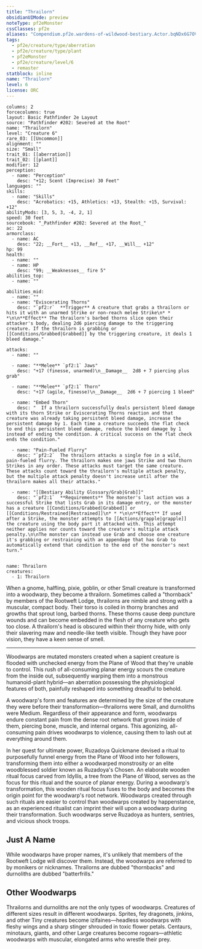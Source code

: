 ```yaml
---
title: "Thrailorn"
obsidianUIMode: preview
noteType: pf2eMonster
cssClasses: pf2e
aliases: "Compendium.pf2e.wardens-of-wildwood-bestiary.Actor.bqNDx6G7OVyeu7Kg" 
tags:
  - pf2e/creature/type/aberration
  - pf2e/creature/type/plant
  - pf2eMonster
  - pf2e/creature/level/6
  - remaster
statblock: inline
name: "Thrailorn"
level: 6
license: ORC
---
```


```statblock
columns: 2
forcecolumns: true
layout: Basic Pathfinder 2e Layout
source: "Pathfinder #202: Severed at the Root"
name: "Thrailorn"
level: "Creature 6"
rare_03: [[Uncommon]]
alignment: ""
size: "Small"
trait_01: [[aberration]]
trait_02: [[plant]]
modifier: 12
perception:
  - name: "Perception"
    desc: "+12; Scent (Imprecise) 30 Feet"
languages: ""
skills:
  - name: "Skills"
    desc: "Acrobatics: +15, Athletics: +13, Stealth: +15, Survival: +12"
abilityMods: [3, 5, 3, -4, 2, 1]
speed: 30 feet
sourcebook: "_Pathfinder #202: Severed at the Root_"
ac: 22
armorclass:
  - name: AC
    desc: "22; __Fort__ +13, __Ref__ +17, __Will__ +12"
hp: 99
health:
  - name: ""
  - name: HP
    desc: "99; __Weaknesses__ fire 5"
abilities_top:
  - name: ""

abilities_mid:
  - name: ""
  - name: "Eviscerating Thorns"
    desc: "`pf2:r`  **Trigger** A creature that grabs a thrailorn or hits it with an unarmed Strike or non-reach melee Strike\n* * *\n\n**Effect** The thrailorn's barbed thorns slice open their attacker's body, dealing 2d6 piercing damage to the triggering creature. If the thrailorn is grabbing or [[Conditions/Grabbed|Grabbed]] by the triggering creature, it deals 1 bleed damage."

attacks:
  - name: ""

  - name: "**Melee** `pf2:1` Jaws"
    desc: "+17 (finesse, unarmed)\n__Damage__  2d8 + 7 piercing plus grab"

  - name: "**Melee** `pf2:1` Thorn"
    desc: "+17 (agile, finesse)\n__Damage__  2d6 + 7 piercing 1 bleed"

  - name: "Embed Thorn"
    desc: "  If a thrailorn successfully deals persistent bleed damage with its thorn Strike or Eviscerating Thorns reaction and that creature was already taking persistent bleed damage, increase the persistent damage by 1. Each time a creature succeeds the flat check to end this persistent bleed damage, reduce the bleed damage by 1 instead of ending the condition. A critical success on the flat check ends the condition."

  - name: "Pain-Fueled Flurry"
    desc: "`pf2:2`  The thrailorn attacks a single foe in a wild, pain-fueled flurry. The thrailorn makes one jaws Strike and two thorn Strikes in any order. These attacks must target the same creature. These attacks count toward the thrailorn's multiple attack penalty, but the multiple attack penalty doesn't increase until after the thrailorn makes all their attacks."

  - name: "[[Bestiary Ability Glossary/Grab|Grab]]"
    desc: "`pf2:1`  **Requirements** The monster's last action was a successful Strike that lists Grab in its damage entry, or the monster has a creature [[Conditions/Grabbed|Grabbed]] or [[Conditions/Restrained|Restrained]]\n* * *\n\n**Effect** If used after a Strike, the monster attempts to [[Actions/grapple|grapple]] the creature using the body part it attacked with. This attempt neither applies nor counts toward the creature's multiple attack penalty.\n\nThe monster can instead use Grab and choose one creature it's grabbing or restraining with an appendage that has Grab to automatically extend that condition to the end of the monster's next turn."
 
```

```encounter-table
name: Thrailorn
creatures:
  - 1: Thrailorn
```



When a gnome, halfling, pixie, goblin, or other Small creature is transformed into a woodwarp, they become a thrailorn. Sometimes called a "thornback" by members of the Rootweft Lodge, thrailorns are nimble and strong with a muscular, compact body. Their torso is coiled in thorny branches and growths that sprout long, barbed thorns. These thorns cause deep puncture wounds and can become embedded in the flesh of any creature who gets too close. A thrailorn's head is obscured within their thorny hide, with only their slavering maw and needle-like teeth visible. Though they have poor vision, they have a keen sense of smell.

* * *

Woodwarps are mutated monsters created when a sapient creature is flooded with unchecked energy from the Plane of Wood that they're unable to control. This rush of all-consuming planar energy scours the creature from the inside out, subsequently warping them into a monstrous humanoid-plant hybrid—an aberration possessing the physiological features of both, painfully reshaped into something dreadful to behold.

A woodwarp's form and features are determined by the size of the creature they were before their transformation—thrailorns were Small, and durnoliths were Medium. Regardless of their appearance and form, woodwarps endure constant pain from the dense root network that grows inside of them, piercing bone, muscle, and internal organs. This agonizing, all-consuming pain drives woodwarps to violence, causing them to lash out at everything around them.

In her quest for ultimate power, Ruzadoya Quickmane devised a ritual to purposefully funnel energy from the Plane of Wood into her followers, transforming them into either a woodwarped monstrosity or an elite woodblessed soldier known as Ruzadoya's Chosen. An elaborate wooden ritual focus carved from Idyllis, a tree from the Plane of Wood, serves as the focus for this ritual and the source of planar energy. During a woodwarp's transformation, this wooden ritual focus fuses to the body and becomes the origin point for the woodwarp's root network. Woodwarps created through such rituals are easier to control than woodwarps created by happenstance, as an experienced ritualist can imprint their will upon a woodwarp during their transformation. Such woodwarps serve Ruzadoya as hunters, sentries, and vicious shock troops.

## Just A Name

While woodwarps have proper names, it's unlikely that members of the Rootweft Lodge will discover them. Instead, the woodwarps are referred to by monikers or nicknames. Thrailorns are dubbed "thornbacks" and durnoliths are dubbed "batterfrills."

## Other Woodwarps

Thrailorns and durnoliths are not the only types of woodwarps. Creatures of different sizes result in different woodwarps. Sprites, fey dragonets, jinkins, and other Tiny creatures become izifaines—headless woodwarps with fleshy wings and a sharp stinger shrouded in toxic flower petals. Centaurs, minotaurs, giants, and other Large creatures become rogoars—athletic woodwarps with muscular, elongated arms who wrestle their prey.
